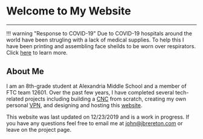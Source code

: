 # Welcome to My Website
---
!!! warning "Response to COVID-19"
    Due to COVID-19 hospitals around the world have been strugling with a lack of medical supplies.  To help this I have been printing and assembling face sheilds to be worn over respirators.  Click [here](Projects/COVID-19.md) to learn more.
## About Me
I am an 8th-grade student at Alexandria Middle School and a member of FTC team 12601.  Over the past few years, I have completed several tech-related projects including building a [CNC](Projects/CNC.md) from scratch, creating my own personal [VPN](Projects/Pi-VPN), and designing and hosting this [website](Projects/Website.md).

This website was last updated on 12/23/2019 and is a work in progress.  If you have any questions feel free to email me at [john@jbrereton.com](mailto:john@jbrereton.com) or leave on the project page.